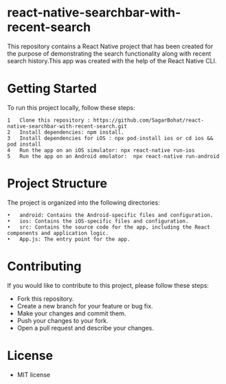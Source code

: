 # react-native-searchbar-with-recent-search
This repository contains a React Native project that has been created for the purpose of demonstrating the search functionality along with recent search history.This app was created with the help of the React Native CLI.

# Getting Started

To run this project locally, follow these steps:

	1	Clone this repository : https://github.com/SagarBohat/react-native-searchbar-with-recent-search.git
	2	Install dependencies: npm install.
  	3 	Install dependencies for iOS : npx pod-install ios or cd ios && pod install 
	4	Run the app on an iOS simulator: npx react-native run-ios
	5	Run the app on an Android emulator:  npx react-native run-android
  
  
  
 #  Project Structure
The project is organized into the following directories:

	•	android: Contains the Android-specific files and configuration.
	•	ios: Contains the iOS-specific files and configuration.
	•	src: Contains the source code for the app, including the React components and application logic.
	•	App.js: The entry point for the app.
  
  
  
 # Contributing
If you would like to contribute to this project, please follow these steps:

- Fork this repository.
- Create a new branch for your feature or bug fix.
- Make your changes and commit them.
- Push your changes to your fork.
- Open a pull request and describe your changes.


# License
- MIT license
